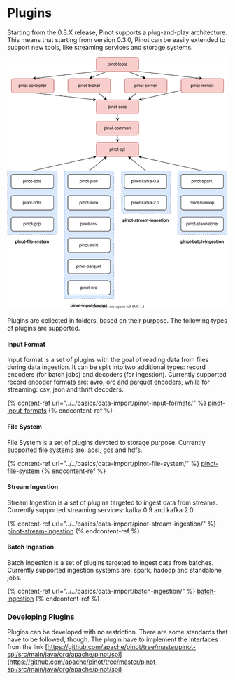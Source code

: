 # Plugins

Starting from the 0.3.X release, Pinot supports a plug-and-play architecture. This means that starting from version 0.3.0, Pinot can be easily extended to support new tools, like streaming services and storage systems.

![](<../../.gitbook/assets/Pinot Dependency Graph.svg>)

Plugins are collected in folders, based on their purpose. The following types of plugins are supported.

#### Input Format

Input format is a set of plugins with the goal of reading data from files during data ingestion. It can be split into two additional types: record encoders (for batch jobs) and decoders (for ingestion). Currently supported record encoder formats are: avro, orc and parquet encoders, while for streaming: csv, json and thrift decoders.

{% content-ref url="../../basics/data-import/pinot-input-formats/" %}
[pinot-input-formats](../../basics/data-import/pinot-input-formats/)
{% endcontent-ref %}

#### File System

File System is a set of plugins devoted to storage purpose. Currently supported file systems are: adsl, gcs and hdfs.

{% content-ref url="../../basics/data-import/pinot-file-system/" %}
[pinot-file-system](../../basics/data-import/pinot-file-system/)
{% endcontent-ref %}

#### Stream Ingestion&#x20;

Stream Ingestion is a set of plugins targeted to ingest data from streams. Currently supported streaming services: kafka 0.9 and kafka 2.0.

{% content-ref url="../../basics/data-import/pinot-stream-ingestion/" %}
[pinot-stream-ingestion](../../basics/data-import/pinot-stream-ingestion/)
{% endcontent-ref %}

#### Batch Ingestion

Batch Ingestion is a set of plugins targeted to ingest data from batches. Currently supported ingestion systems are: spark, hadoop and standalone jobs.

{% content-ref url="../../basics/data-import/batch-ingestion/" %}
[batch-ingestion](../../basics/data-import/batch-ingestion/)
{% endcontent-ref %}

### Developing Plugins

Plugins can be developed with no restriction. There are some standards that have to be followed, though. The plugin have to implement the interfaces from the link [https://github.com/apache/pinot/tree/master/pinot-spi/src/main/java/org/apache/pinot/spi](https://github.com/apache/pinot/tree/master/pinot-spi/src/main/java/org/apache/pinot/spi)
